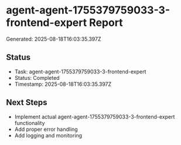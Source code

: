 # agent-agent-1755379759033-3-frontend-expert Report

Generated: 2025-08-18T16:03:35.397Z

## Status
- Task: agent-agent-1755379759033-3-frontend-expert
- Status: Completed
- Timestamp: 2025-08-18T16:03:35.397Z

## Next Steps
- Implement actual agent-agent-1755379759033-3-frontend-expert functionality
- Add proper error handling
- Add logging and monitoring
